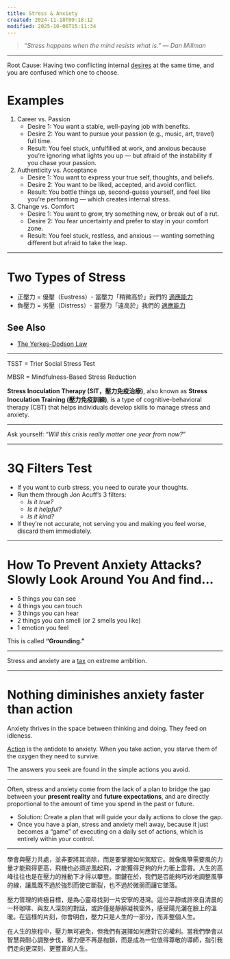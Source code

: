 ```yaml
---
title: Stress & Anxiety
created: 2024-11-18T09:18:12
modified: 2025-10-06T15:11:34
---
```


> _“Stress happens when the mind resists what is.” — Dan Millman_

---

Root Cause: Having two conflicting internal [desires](The%20absence%20of%20desire%20is%20true%20happiness.md) at the same time, and you are confused which one to choose.

# Examples

1. Career vs. Passion
	* Desire 1: You want a stable, well-paying job with benefits.
	* Desire 2: You want to pursue your passion (e.g., music, art, travel) full time.
	* Result: You feel stuck, unfulfilled at work, and anxious because you’re ignoring what lights you up — but afraid of the instability if you chase your passion.
2. Authenticity vs. Acceptance
	* Desire 1: You want to express your true self, thoughts, and beliefs.
	* Desire 2: You want to be liked, accepted, and avoid conflict.
	* Result: You bottle things up, second-guess yourself, and feel like you’re performing — which creates internal stress.
3. Change vs. Comfort
	* Desire 1: You want to grow, try something new, or break out of a rut.
	* Desire 2: You fear uncertainty and prefer to stay in your comfort zone.
	* Result: You feel stuck, restless, and anxious — wanting something different but afraid to take the leap.

---

# Two Types of Stress

* 正壓力 = 優壓（Eustress）- 當壓力「稍微高於」我們的 [適應能力](adaptability.md)
* 負壓力 = 劣壓（Distress）- 當壓力「遠高於」我們的 [適應能力](adaptability.md)

## See Also

* [The Yerkes-Dodson Law](the-yerkes-dodson-law.md)

---

TSST = Trier Social Stress Test

MBSR = Mindfulness-Based Stress Reduction

**Stress Inoculation Therapy (SIT，壓力免疫治療)**, also known as **Stress Inoculation Training (壓力免疫訓練)**, is a type of cognitive-behavioral therapy (CBT) that helps individuals develop skills to manage stress and anxiety.

---

Ask yourself: “_Will this crisis really matter one year from now?_”

---

# 3Q Filters Test

* If you want to curb stress, you need to curate your thoughts.
* Run them through Jon Acuff’s 3 filters:
	* _Is it true?_
	* _Is it helpful?_
	* _Is it kind?_
* If they’re not accurate, not serving you and making you feel worse, discard them immediately.

---

# How To Prevent Anxiety Attacks? Slowly Look Around You And find…

* 5 things you can see
* 4 things you can touch
* 3 things you can hear
* 2 things you can smell (or 2 smells you like)
* 1 emotion you feel

This is called **“Grounding.”**

---

Stress and anxiety are a [tax](Everything%20in%20life%20has%20an%20opportunity%20cost.md) on extreme ambition.

---

# Nothing diminishes anxiety faster than action

Anxiety thrives in the space between thinking and doing. They feed on idleness.

[Action](cultivate-a-strong-bias-towards-action.md) is the antidote to anxiety. When you take action, you starve them of the oxygen they need to survive.

The answers you seek are found in the simple actions you avoid.

---

Often, stress and anxiety come from the lack of a plan to bridge the gap between your **present reality** and **future expectations**, and are directly proportional to the amount of time you spend in the past or future.

* Solution: Create a plan that will guide your daily actions to close the gap.
* Once you have a plan, stress and anxiety melt away, because it just becomes a “game” of executing on a daily set of actions, which is entirely within your control.

---

學會與壓力共處，並非要將其消除，而是要掌握如何駕馭它。就像風箏需要風的力量才能飛得更高，飛機也必須逆風起飛，才能獲得足夠的升力衝上雲霄。人生的高峰往往也是在壓力的推動下才得以攀登。關鍵在於，我們是否能夠巧妙地調整風箏的線，讓風既不過於強烈而使它斷裂，也不過於微弱而讓它墜落。

壓力管理的終極目標，是為心靈尋找到一片安寧的港灣。這份平靜或許來自清晨的一杯咖啡、與友人深刻的對話，或許僅是靜靜凝視窗外，感受陽光灑在臉上的溫暖。在這樣的片刻，你會明白，壓力只是人生的一部分，而非整個人生。

在人生的旅程中，壓力無可避免，但我們有選擇如何應對它的權利。當我們學會以智慧與耐心調整步伐，壓力便不再是枷鎖，而是成為一位值得尊敬的導師，指引我們走向更深刻、更豐富的人生。

